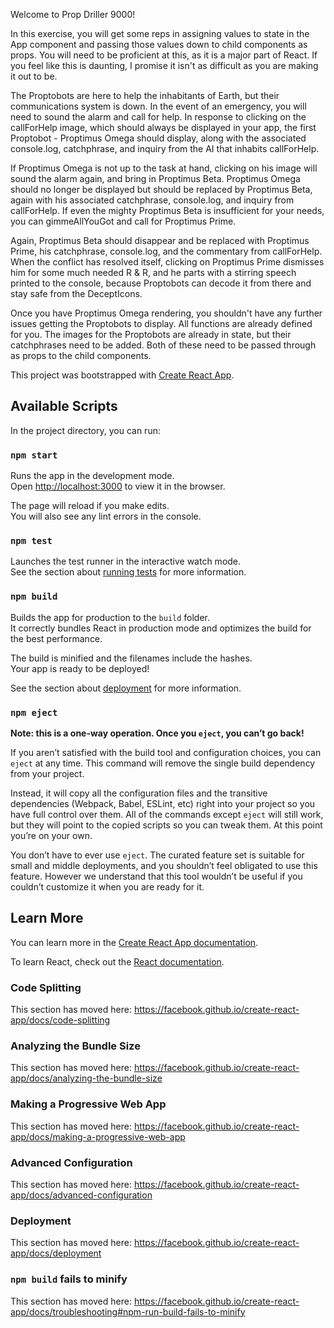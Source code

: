 Welcome to Prop Driller 9000!

In this exercise, you will get some reps in assigning values to state in the App component
and passing those values down to child components as props. You will need to be
proficient at this, as it is a major part of React. If you feel like this is daunting,
I promise it isn't as difficult as you are making it out to be.

The Proptobots are here to help the inhabitants of Earth, but their communications
system is down. In the event of an emergency, you will need to sound the alarm and call
for help. In response to clicking on the callForHelp image, which should always be
displayed in your app, the first Proptobot - Proptimus Omega should display, along
with the associated console.log, catchphrase, and inquiry from the AI that inhabits
callForHelp.

If Proptimus Omega is not up to the task at hand, clicking on his image will sound
the alarm again, and bring in Proptimus Beta. Proptimus Omega should no longer be displayed
but should be replaced by Proptimus Beta, again with his associated catchphrase,
console.log, and inquiry from callForHelp. If even the mighty Proptimus Beta is
insufficient for your needs, you can gimmeAllYouGot and call for Proptimus Prime.

Again, Proptimus Beta should disappear and be replaced with Proptimus Prime, his
catchphrase, console.log, and the commentary from callForHelp. When the conflict
has resolved itself, clicking on Proptimus Prime dismisses him for some much needed
R & R, and he parts with a stirring speech printed to the console, because Proptobots
can decode it from there and stay safe from the DeceptIcons.

Once you have Proptimus Omega rendering, you shouldn't have any further issues getting
the Proptobots to display. All functions are already defined for you. The images for
the Proptobots are already in state, but their catchphrases need to be added. Both
of these need to be passed through as props to the child components.





This project was bootstrapped with [Create React App](https://github.com/facebook/create-react-app).

## Available Scripts

In the project directory, you can run:

### `npm start`

Runs the app in the development mode.<br />
Open [http://localhost:3000](http://localhost:3000) to view it in the browser.

The page will reload if you make edits.<br />
You will also see any lint errors in the console.

### `npm test`

Launches the test runner in the interactive watch mode.<br />
See the section about [running tests](https://facebook.github.io/create-react-app/docs/running-tests) for more information.

### `npm build`

Builds the app for production to the `build` folder.<br />
It correctly bundles React in production mode and optimizes the build for the best performance.

The build is minified and the filenames include the hashes.<br />
Your app is ready to be deployed!

See the section about [deployment](https://facebook.github.io/create-react-app/docs/deployment) for more information.

### `npm eject`

**Note: this is a one-way operation. Once you `eject`, you can’t go back!**

If you aren’t satisfied with the build tool and configuration choices, you can `eject` at any time. This command will remove the single build dependency from your project.

Instead, it will copy all the configuration files and the transitive dependencies (Webpack, Babel, ESLint, etc) right into your project so you have full control over them. All of the commands except `eject` will still work, but they will point to the copied scripts so you can tweak them. At this point you’re on your own.

You don’t have to ever use `eject`. The curated feature set is suitable for small and middle deployments, and you shouldn’t feel obligated to use this feature. However we understand that this tool wouldn’t be useful if you couldn’t customize it when you are ready for it.

## Learn More

You can learn more in the [Create React App documentation](https://facebook.github.io/create-react-app/docs/getting-started).

To learn React, check out the [React documentation](https://reactjs.org/).

### Code Splitting

This section has moved here: https://facebook.github.io/create-react-app/docs/code-splitting

### Analyzing the Bundle Size

This section has moved here: https://facebook.github.io/create-react-app/docs/analyzing-the-bundle-size

### Making a Progressive Web App

This section has moved here: https://facebook.github.io/create-react-app/docs/making-a-progressive-web-app

### Advanced Configuration

This section has moved here: https://facebook.github.io/create-react-app/docs/advanced-configuration

### Deployment

This section has moved here: https://facebook.github.io/create-react-app/docs/deployment

### `npm build` fails to minify

This section has moved here: https://facebook.github.io/create-react-app/docs/troubleshooting#npm-run-build-fails-to-minify
